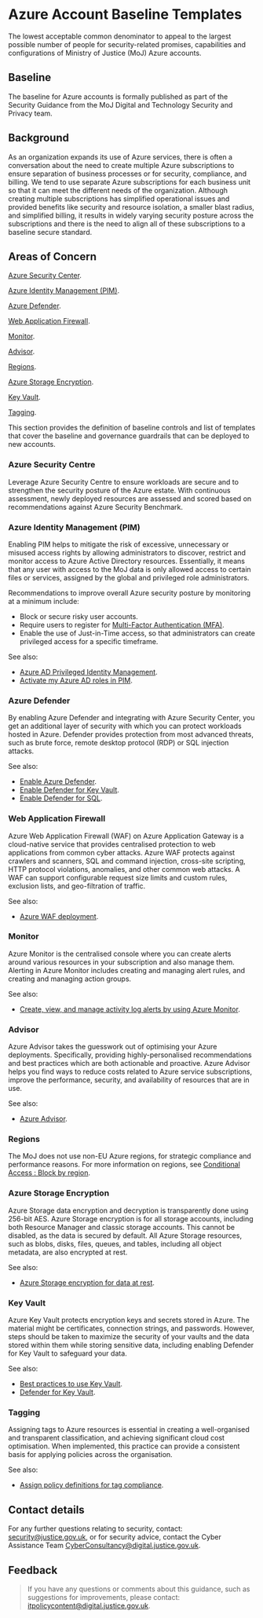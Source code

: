 # Azure Account Baseline Templates

The lowest acceptable common denominator to appeal to the largest possible number of people for security-related promises, capabilities and configurations of Ministry of Justice \(MoJ\) Azure accounts.

## Baseline

The baseline for Azure accounts is formally published as part of the Security Guidance from the MoJ Digital and Technology Security and Privacy team.

## Background

As an organization expands its use of Azure services, there is often a conversation about the need to create multiple Azure subscriptions to ensure separation of business processes or for security, compliance, and billing. We tend to use separate Azure subscriptions for each business unit so that it can meet the different needs of the organization. Although creating multiple subscriptions has simplified operational issues and provided benefits like security and resource isolation, a smaller blast radius, and simplified billing, it results in widely varying security posture across the subscriptions and there is the need to align all of these subscriptions to a baseline secure standard.

## Areas of Concern

[Azure Security Center](#azure-security-centre).

[Azure Identity Management \(PIM\)](#azure-identity-management-pim).

[Azure Defender](#azure-defender).

[Web Application Firewall](#web-application-firewall).

[Monitor](#monitor).

[Advisor](#advisor).

[Regions](#regions).

[Azure Storage Encryption](#azure-storage-encryption).

[Key Vault](#key-vault).

[Tagging](#tagging).

This section provides the definition of baseline controls and list of templates that cover the baseline and governance guardrails that can be deployed to new accounts.

### Azure Security Centre

Leverage Azure Security Centre to ensure workloads are secure and to strengthen the security posture of the Azure estate. With continuous assessment, newly deployed resources are assessed and scored based on recommendations against Azure Security Benchmark.

### Azure Identity Management \(PIM\)

Enabling PIM helps to mitigate the risk of excessive, unnecessary or misused access rights by allowing administrators to discover, restrict and monitor access to Azure Active Directory resources. Essentially, it means that any user with access to the MoJ data is only allowed access to certain files or services, assigned by the global and privileged role administrators.

Recommendations to improve overall Azure security posture by monitoring at a minimum include:

-   Block or secure risky user accounts.
-   Require users to register for [Multi-Factor Authentication \(MFA\)](multi-factor-authentication-mfa-guide.md).
-   Enable the use of Just-in-Time access, so that administrators can create privileged access for a specific timeframe.

See also:

-   [Azure AD Privileged Identity Management](https://docs.microsoft.com/en-us/azure/active-directory/privileged-identity-management/pim-configure).
-   [Activate my Azure AD roles in PIM](https://docs.microsoft.com/en-us/azure/active-directory/privileged-identity-management/pim-how-to-activate-role).

### Azure Defender

By enabling Azure Defender and integrating with Azure Security Center, you get an additional layer of security with which you can protect workloads hosted in Azure. Defender provides protection from most advanced threats, such as brute force, remote desktop protocol \(RDP\) or SQL injection attacks.

See also:

-   [Enable Azure Defender](https://docs.microsoft.com/en-us/azure/security-center/security-center-wdatp?tabs=windows).
-   [Enable Defender for Key Vault](https://docs.microsoft.com/en-us/azure/security-center/defender-for-key-vault-introduction).
-   [Enable Defender for SQL](https://docs.microsoft.com/en-us/azure/azure-sql/database/azure-defender-for-sql).

### Web Application Firewall

Azure Web Application Firewall \(WAF\) on Azure Application Gateway is a cloud-native service that provides centralised protection to web applications from common cyber attacks. Azure WAF protects against crawlers and scanners, SQL and command injection, cross-site scripting, HTTP protocol violations, anomalies, and other common web attacks. A WAF can support configurable request size limits and custom rules, exclusion lists, and geo-filtration of traffic.

See also:

-   [Azure WAF deployment](https://docs.microsoft.com/en-us/azure/web-application-firewall/ag/ag-overview).

### Monitor

Azure Monitor is the centralised console where you can create alerts around various resources in your subscription and also manage them. Alerting in Azure Monitor includes creating and managing alert rules, and creating and managing action groups.

See also:

-   [Create, view, and manage activity log alerts by using Azure Monitor](https://docs.microsoft.com/en-us/azure/azure-monitor/alerts/alerts-activity-log).

### Advisor

Azure Advisor takes the guesswork out of optimising your Azure deployments. Specifically, providing highly-personalised recommendations and best practices which are both actionable and proactive. Azure Advisor helps you find ways to reduce costs related to Azure service subscriptions, improve the performance, security, and availability of resources that are in use.

See also:

-   [Azure Advisor](https://docs.microsoft.com/en-us/azure/advisor/advisor-overview).

### Regions

The MoJ does not use non-EU Azure regions, for strategic compliance and performance reasons. For more information on regions, see [Conditional Access : Block by region](https://docs.microsoft.com/en-us/azure/active-directory/conditional-access/howto-conditional-access-policy-location).

### Azure Storage Encryption

Azure Storage data encryption and decryption is transparently done using 256-bit AES. Azure Storage encryption is for all storage accounts, including both Resource Manager and classic storage accounts. This cannot be disabled, as the data is secured by default. All Azure Storage resources, such as blobs, disks, files, queues, and tables, including all object metadata, are also encrypted at rest.

See also:

-   [Azure Storage encryption for data at rest](https://docs.microsoft.com/en-us/azure/storage/common/storage-service-encryption).

### Key Vault

Azure Key Vault protects encryption keys and secrets stored in Azure. The material might be certificates, connection strings, and passwords. However, steps should be taken to maximize the security of your vaults and the data stored within them while storing sensitive data, including enabling Defender for Key Vault to safeguard your data.

See also:

-   [Best practices to use Key Vault](https://docs.microsoft.com/en-us/azure/key-vault/general/best-practices).
-   [Defender for Key Vault](https://docs.microsoft.com/en-us/azure/security-center/defender-for-key-vault-introduction).

### Tagging

Assigning tags to Azure resources is essential in creating a well-organised and transparent classification, and achieving significant cloud cost optimisation. When implemented, this practice can provide a consistent basis for applying policies across the organisation.

See also:

-   [Assign policy definitions for tag compliance](https://docs.microsoft.com/en-us/azure/azure-resource-manager/management/tag-policies).

## Contact details

For any further questions relating to security, contact: [security@justice.gov.uk](mailto:security@justice.gov.uk), or for security advice, contact the Cyber Assistance Team [CyberConsultancy@digital.justice.gov.uk](mailto:CyberConsultancy@digital.justice.gov.uk).

## Feedback

> If you have any questions or comments about this guidance, such as suggestions for improvements, please contact: [itpolicycontent@digital.justice.gov.uk](mailto:itpolicycontent@digital.justice.gov.uk).

